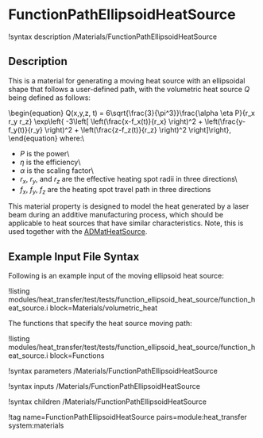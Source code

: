 # FunctionPathEllipsoidHeatSource

!syntax description /Materials/FunctionPathEllipsoidHeatSource

## Description

This is a material for generating a moving heat source with an ellipsoidal shape that follows a user-defined path, with the volumetric heat source $Q$ being defined as follows:

\begin{equation}
  Q(x,y,z, t) = 6\sqrt{\frac{3}{\pi^3}}\frac{\alpha \eta P}{r_x r_y r_z}
                        \exp\left\{  -3\left[ \left(\frac{x-f_x(t)}{r_x} \right)^2 +
                        \left(\frac{y-f_y(t)}{r_y} \right)^2 +
                        \left(\frac{z-f_z(t)}{r_z} \right)^2  \right]\right\},
\end{equation}
where:\\
-  $P$ is the power\\
-  $\eta$ is the efficiency\\
-  $\alpha$ is the scaling factor\\
-  $r_x$, $r_y$, and $r_z$ are the effective heating spot radii in three directions\\
-  $f_x$, $f_y$, $f_z$ are the heating spot travel path in three directions

This material property is designed to model the heat generated by a laser beam during an additive manufacturing process, which should be applicable to heat sources that have similar characteristics.  Note, this is used together with the [ADMatHeatSource](ADMatHeatSource.md).

## Example Input File Syntax

Following is an example input of the moving ellipsoid heat source:

!listing modules/heat_transfer/test/tests/function_ellipsoid_heat_source/function_heat_source.i block=Materials/volumetric_heat

The functions that specify the heat source moving path:

!listing modules/heat_transfer/test/tests/function_ellipsoid_heat_source/function_heat_source.i block=Functions


!syntax parameters /Materials/FunctionPathEllipsoidHeatSource

!syntax inputs /Materials/FunctionPathEllipsoidHeatSource

!syntax children /Materials/FunctionPathEllipsoidHeatSource

!tag name=FunctionPathEllipsoidHeatSource pairs=module:heat_transfer system:materials
